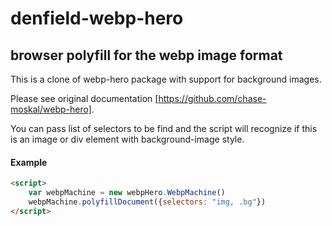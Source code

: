 
denfield-webp-hero
=========

browser polyfill for the webp image format
------------------------------------------

This is a clone of webp-hero package with support for background images.

Please see original documentation [https://github.com/chase-moskal/webp-hero].

You can pass list of selectors to be find and the script will recognize if this is an image or div element with background-image style.

#### Example
```html
<script>
	var webpMachine = new webpHero.WebpMachine()
	webpMachine.polyfillDocument({selectors: "img, .bg"})
</script>
```